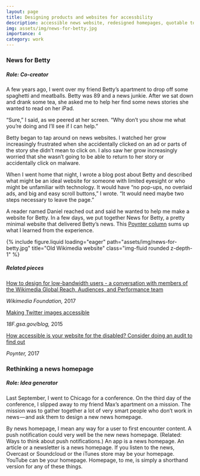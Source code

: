 ```yaml
---
layout: page
title: Designing products and websites for accessbility
description: accessible news website, redesigned homepages, quotable tool
img: assets/img/news-for-betty.jpg
importance: 4
category: work
---
```


<p><h3>News for Betty</h3><p>
    <p><h5><b>Role:</b> Co-creator</h5><p>

A few years ago, I went over my friend Betty’s apartment to drop off some spaghetti and meatballs. Betty was 89 and a news junkie. After we sat down and drank some tea, she asked me to help her find some news stories she wanted to read on her iPad.<p>

“Sure,” I said, as we peered at her screen. “Why don’t you show me what you’re doing and I’ll see if I can help.”<p>

Betty began to tap around on news websites. I watched her grow increasingly frustrated when she accidentally clicked on an ad or parts of the story she didn’t mean to click on. I also saw her grow increasingly worried that she wasn’t going to be able to return to her story or accidentally click on malware.<p>

When I went home that night, I wrote a blog post about Betty and described what might be an ideal website for someone with limited eyesight or who might be unfamiliar with technology. It would have “no pop-ups, no overlaid ads, and big and easy scroll buttons,” I wrote. “It would need maybe two steps necessary to leave the page.”<p>

A reader named Daniel reached out and said he wanted to help me make a website for Betty. In a few days, we put together News for Betty, a pretty minimal website that delivered Betty’s news. This <a href="https://www.poynter.org/reporting-editing/2015/designing-journalism-products-for-accessibility/">Poynter column</a> sums up what I learned from the experience.<p>

<div class="row">
    <div class="col-sm mt-3 mt-md-0">
        {% include figure.liquid loading="eager" path="assets/img/news-for-betty.jpg" title="Old Wikimedia website" class="img-fluid rounded z-depth-1" %}
    </div>
</div>

<h5>Related pieces</h5>

<a href="https://diff.wikimedia.org/2017/11/07/designing-for-low-bandwidth/">How to design for low-bandwidth users - a conversation with members of the Wikimedia Global Reach, Audiences, and Performance team</a><p>
<i>Wikimedia Foundation,</i> 2017 <p>

<a href="https://18f.gsa.gov/2015/03/24/making-twitter-images-more-accessible/">Making Twitter images accessible</a><p>
<i>18F.gsa.gov/blog,</i> 2015 <p><p>

<a href="https://www.poynter.org/tech-tools/2017/how-accessible-is-your-website-for-the-disabled-consider-doing-an-audit-to-find-out/">How accessible is your website for the disabled? Consider doing an audit to find out</a><p>
<i>Poynter,</i> 2017 <p><p>


<p><h3>Rethinking a news homepage</h3><p>
    <p><h5><b>Role:</b> Idea generator</h5><p>


Last September, I went to Chicago for a conference. On the third day of the conference, I slipped away to my friend Max’s apartment on a mission. The mission was to gather together a lot of very smart people who don’t work in news — and ask them to design a new news homepage.<p>

By news homepage, I mean any way for a user to first encounter content. A push notification could very well be the new news homepage. (Related: Ways to think about push notifications.) An app is a news homepage. An article or a newsletter is a news homepage. If you listen to the news, Overcast or Soundcloud or the iTunes store may be your homepage. YouTube can be your homepage. Homepage, to me, is simply a shorthand version for any of these things.<p>
